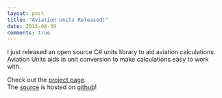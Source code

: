```yaml
---
layout: post
title: "Aviation Units Released!"
date: 2013-08-30
comments: true
---
```

<p>I just released an open source C# units library to aid aviation calculations. Aviation Units aids in unit conversion to make calculations easy to work with.&nbsp;</p>
<p>Check out the <a href="http://testasoftware.com/products/aviationunits">project page</a>.<br />The&nbsp;<a href="https://github.com/stesta/AviationUnits">source</a>&nbsp;is hosted on <a href="https://github.com/">github</a>!</p>